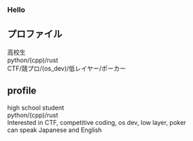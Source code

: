 ### Hello

## プロファイル<br>
高校生<br>
python/(cpp)/rust<br>
CTF/競プロ/(os_dev)/低レイヤー/ポーカー<br>



## profile<br>
high school student<br>
python/(cpp)/rust<br>
Interested in CTF, competitive coding, os dev, low layer, poker<br>
can speak Japanese and English<br>
